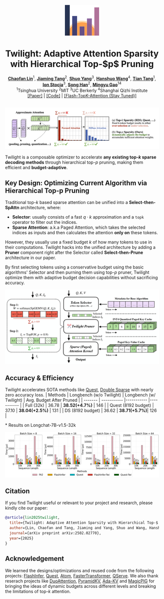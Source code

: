 <div align="center">
<img src="figures/logo.png" height="100px">
<h1>Twilight: Adaptive Attention Sparsity with Hierarchical Top-$p$ Pruning</h1>
</div>
<div align="center">
<b><a href="https://chaofanlin.com/">Chaofan Lin</a></b><sup>1</sup>,
<b><a href="https://jiamingtang.me/">Jiaming Tang</a></b><sup>2</sup>,
<b><a href="https://andy-yang-1.github.io/">Shuo Yang</a></b><sup>3</sup>,
<b><a href="https://github.com/WANGHanshuo1220">Hanshuo Wang</a></b><sup>4</sup>,
<b><a href="https://github.com/tang-t21">Tian Tang</a></b><sup>1</sup>,
<br>
<b><a href="https://people.eecs.berkeley.edu/~istoica/">Ion Stocia</a></b><sup>3</sup>,
<b><a href="https://hanlab.mit.edu/songhan/">Song Han</a></b><sup>2</sup>,
<b><a href="https://people.iiis.tsinghua.edu.cn/~gaomy/index.html">Mingyu Gao</a></b><sup>14</sup>
</div>
<div align="center">
<sup>1</sup>Tsinghua University
<sup>2</sup>MIT
<sup>3</sup>UC Berkerly
<sup>4</sup>Shanghai Qizhi Institute
</div>

<div align="center">
<a href="https://arxiv.org/abs/2502.02770">[Paper]</a> | 
<a href="https://github.com/tsinghua-ideal/Twilight">[Code]</a> | 
<a href="">[Flash-TopK-Attention (Stay Tuned)]</a><br><br>
</div>

![teaser](figures/teaser.png)

Twilight is a composable optimizer to accelerate **any existing top-$k$ sparse decoding methods** through hierarchical top-$p$ pruning, making them efficient and **budget-adaptive**.

## Key Design: Optimizing Current Algorithm via Hierarchical Top-p Pruning

Traditional top-$k$ based sparse attention can be unified into a **Select-then-SpAttn** architecture, where:
- **Selector**: usually consists of a fast $q \cdot k$ approximation and a `topk` operator to filter out the indices.
- **Sparse Attention**: a.k.a Paged Attention, which takes the selected indices as inputs and then calculates the attention **only on** these tokens.

However, they usually use a fixed budget $k$ of how many tokens to use in their computations. Twilight hacks into the unified architecture by adding a **Pruner** component right after the Selector called **Select-then-Prune** architecture in our paper. 

By first selecting tokens using a conservative budget using the basic algorithms' Selector and then purning them using top-$p$ pruner, Twilight optimize them with adaptive budget decision capabilities without sacrificing accuracy.

![arch](figures/arch.png)

## Accuracy & Efficiency

Twilight accelerates SOTA methods like [Quest](https://github.com/mit-han-lab/Quest), [Double Sparse](https://github.com/andy-yang-1/DoubleSparse/tree/main) with nearly zero accuracy loss.
| Methods | Longbench (w/o Twilight) | Longbench (w/ Twilight) | Avg. Budget After Pruned |
| ------- | ----------- |----------- |----------- |
| Full (32k)   |  36.78      | **38.52(+4.7\%)** | 146 |
| Quest (8192 budget)  | 37.10 | **38.04(+2.5\%)** | 131 |
| DS (8192 budget)     | 36.62 | **38.71(+5.7\%)**| 126 |

\* Results on Longchat-7B-v1.5-32k


![eva1](figures/kernels.png)

## Citation

If you find Twilight useful or relevant to your project and research, please kindly cite our paper:
```bibtex
@article{lin2025twilight,
  title={Twilight: Adaptive Attention Sparsity with Hierarchical Top-$ p $ Pruning},
  author={Lin, Chaofan and Tang, Jiaming and Yang, Shuo and Wang, Hanshuo and Tang, Tian and Tian, Boyu and Stoica, Ion and Han, Song and Gao, Mingyu},
  journal={arXiv preprint arXiv:2502.02770},
  year={2025}
}
```

## Acknowledgement

We learned the designs/optimizations and reused code from the following projects: [FlashInfer](https://github.com/flashinfer-ai/flashinfer), [Quest](https://github.com/mit-han-lab/Quest), [Atom](https://github.com/efeslab/Atom), [FasterTransformer](https://github.com/NVIDIA/FasterTransformer), [QServe](https://github.com/mit-han-lab/omniserve). We also thank reserach projects like [DuoAttention](https://github.com/mit-han-lab/duo-attention), [PyramidKV](https://github.com/Zefan-Cai/KVCache-Factory), [Ada-KV](https://github.com/FFY0/AdaKV) and [MagicPIG](https://github.com/Infini-AI-Lab/MagicPiG) for bringing the ideas of dynamic budgets across different levels and breaking the limitations of top-$k$ attention.
